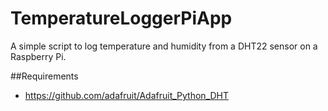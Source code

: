 # TemperatureLoggerPiApp
A simple script to log temperature and humidity from a DHT22 sensor on a Raspberry Pi.

##Requirements

- https://github.com/adafruit/Adafruit_Python_DHT

